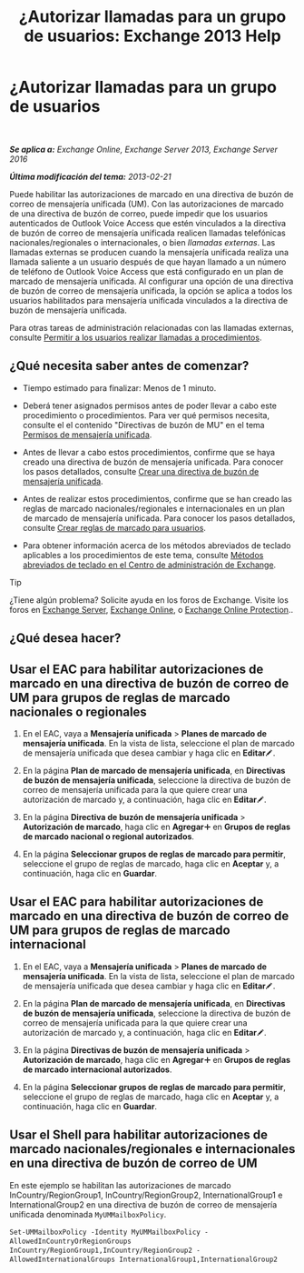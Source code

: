﻿---
title: '¿Autorizar llamadas para un grupo de usuarios: Exchange 2013 Help'
TOCTitle: ¿Autorizar llamadas para un grupo de usuarios
ms:assetid: 7fc36757-868c-4bde-b793-6ae630da155c
ms:mtpsurl: https://technet.microsoft.com/es-es/library/Bb232099(v=EXCHG.150)
ms:contentKeyID: 51406519
ms.date: 05/22/2018
mtps_version: v=EXCHG.150
ms.translationtype: MT
---

# ¿Autorizar llamadas para un grupo de usuarios

 

_**Se aplica a:** Exchange Online, Exchange Server 2013, Exchange Server 2016_

_**Última modificación del tema:** 2013-02-21_

Puede habilitar las autorizaciones de marcado en una directiva de buzón de correo de mensajería unificada (UM). Con las autorizaciones de marcado de una directiva de buzón de correo, puede impedir que los usuarios autenticados de Outlook Voice Access que estén vinculados a la directiva de buzón de correo de mensajería unificada realicen llamadas telefónicas nacionales/regionales o internacionales, o bien *llamadas externas*. Las llamadas externas se producen cuando la mensajería unificada realiza una llamada saliente a un usuario después de que hayan llamado a un número de teléfono de Outlook Voice Access que está configurado en un plan de marcado de mensajería unificada. Al configurar una opción de una directiva de buzón de correo de mensajería unificada, la opción se aplica a todos los usuarios habilitados para mensajería unificada vinculados a la directiva de buzón de mensajería unificada.

Para otras tareas de administración relacionadas con las llamadas externas, consulte [Permitir a los usuarios realizar llamadas a procedimientos](allowing-users-to-make-calls-procedures-exchange-2013-help.md).

## ¿Qué necesita saber antes de comenzar?

  - Tiempo estimado para finalizar: Menos de 1 minuto.

  - Deberá tener asignados permisos antes de poder llevar a cabo este procedimiento o procedimientos. Para ver qué permisos necesita, consulte el el contenido "Directivas de buzón de MU" en el tema [Permisos de mensajería unificada](unified-messaging-permissions-exchange-2013-help.md).

  - Antes de llevar a cabo estos procedimientos, confirme que se haya creado una directiva de buzón de mensajería unificada. Para conocer los pasos detallados, consulte [Crear una directiva de buzón de mensajería unificada](create-a-um-mailbox-policy-exchange-2013-help.md).

  - Antes de realizar estos procedimientos, confirme que se han creado las reglas de marcado nacionales/regionales e internacionales en un plan de marcado de mensajería unificada. Para conocer los pasos detallados, consulte [Crear reglas de marcado para usuarios](create-dialing-rules-for-users-exchange-2013-help.md).

  - Para obtener información acerca de los métodos abreviados de teclado aplicables a los procedimientos de este tema, consulte [Métodos abreviados de teclado en el Centro de administración de Exchange](keyboard-shortcuts-in-the-exchange-admin-center-exchange-online-protection-help.md).


> [!TIP]
> ¿Tiene algún problema? Solicite ayuda en los foros de Exchange. Visite los foros en <A href="https://go.microsoft.com/fwlink/p/?linkid=60612">Exchange Server</A>, <A href="https://go.microsoft.com/fwlink/p/?linkid=267542">Exchange Online</A>, o <A href="https://go.microsoft.com/fwlink/p/?linkid=285351">Exchange Online Protection</A>..



## ¿Qué desea hacer?

## Usar el EAC para habilitar autorizaciones de marcado en una directiva de buzón de correo de UM para grupos de reglas de marcado nacionales o regionales

1.  En el EAC, vaya a **Mensajería unificada** \> **Planes de marcado de mensajería unificada**. En la vista de lista, seleccione el plan de marcado de mensajería unificada que desea cambiar y haga clic en **Editar**![Icono Editar](images/Bb124582.6f53ccb2-1f13-4c02-bea0-30690e6ea71d(EXCHG.150).gif "Icono Editar").

2.  En la página **Plan de marcado de mensajería unificada**, en **Directivas de buzón de mensajería unificada**, seleccione la directiva de buzón de correo de mensajería unificada para la que quiere crear una autorización de marcado y, a continuación, haga clic en **Editar**![Icono Editar](images/Bb124582.6f53ccb2-1f13-4c02-bea0-30690e6ea71d(EXCHG.150).gif "Icono Editar").

3.  En la página **Directiva de buzón de mensajería unificada** \> **Autorización de marcado**, haga clic en **Agregar**![Agregar icono](images/JJ218640.c1e75329-d6d7-4073-a27d-498590bbb558(EXCHG.150).gif "Agregar icono") en **Grupos de reglas de marcado nacional o regional autorizados**.

4.  En la página **Seleccionar grupos de reglas de marcado para permitir**, seleccione el grupo de reglas de marcado, haga clic en **Aceptar** y, a continuación, haga clic en **Guardar**.

## Usar el EAC para habilitar autorizaciones de marcado en una directiva de buzón de correo de UM para grupos de reglas de marcado internacional

1.  En el EAC, vaya a **Mensajería unificada** \> **Planes de marcado de mensajería unificada**. En la vista de lista, seleccione el plan de marcado de mensajería unificada que desea cambiar y haga clic en **Editar**![Icono Editar](images/Bb124582.6f53ccb2-1f13-4c02-bea0-30690e6ea71d(EXCHG.150).gif "Icono Editar").

2.  En la página **Plan de marcado de mensajería unificada**, en **Directivas de buzón de mensajería unificada**, seleccione la directiva de buzón de correo de mensajería unificada para la que quiere crear una autorización de marcado y, a continuación, haga clic en **Editar**![Icono Editar](images/Bb124582.6f53ccb2-1f13-4c02-bea0-30690e6ea71d(EXCHG.150).gif "Icono Editar").

3.  En la página **Directivas de buzón de mensajería unificada** \> **Autorización de marcado**, haga clic en **Agregar**![Agregar icono](images/JJ218640.c1e75329-d6d7-4073-a27d-498590bbb558(EXCHG.150).gif "Agregar icono") en **Grupos de reglas de marcado internacional autorizados**.

4.  En la página **Seleccionar grupos de reglas de marcado para permitir**, seleccione el grupo de reglas de marcado, haga clic en **Aceptar** y, a continuación, haga clic en **Guardar**.

## Usar el Shell para habilitar autorizaciones de marcado nacionales/regionales e internacionales en una directiva de buzón de correo de UM

En este ejemplo se habilitan las autorizaciones de marcado InCountry/RegionGroup1, InCountry/RegionGroup2, InternationalGroup1 e InternationalGroup2 en una directiva de buzón de correo de mensajería unificada denominada `MyUMMailboxPolicy`.

    Set-UMMailboxPolicy -Identity MyUMMailboxPolicy -AllowedInCountryOrRegionGroups InCountry/RegionGroup1,InCountry/RegionGroup2 -AllowedInternationalGroups InternationalGroup1,InternationalGroup2

